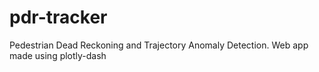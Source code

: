 # pdr-tracker
Pedestrian Dead Reckoning and Trajectory Anomaly Detection. Web app made using plotly-dash
